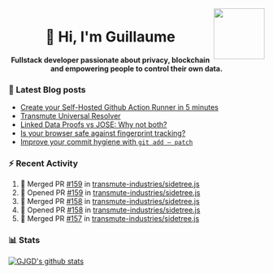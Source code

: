 <img align='right' src='https://user-images.githubusercontent.com/5713670/87202985-820dcb80-c2b6-11ea-9f56-7ec461c497c3.gif' width='100"'>

<h1 align="center">👋 Hi, I'm Guillaume</h1>
<h4 align="center">Fullstack developer passionate about privacy, blockchain and empowering people to control their own data.

### 📝 Latest Blog posts

<!-- BLOG-POST-LIST:START -->
- [Create your Self-Hosted Github Action Runner in 5 minutes](https://medium.com/@gjgd/create-your-self-hosted-github-action-runner-in-5-minutes-a9eff615edc4?source=rss-35e0d58bf235------2)
- [Transmute Universal Resolver](https://medium.com/transmute-techtalk/transmute-universal-resolver-b6c8509858f?source=rss-35e0d58bf235------2)
- [Linked Data Proofs vs JOSE: Why not both?](https://medium.com/transmute-techtalk/linked-data-proofs-vs-jose-why-not-both-1594393418cc?source=rss-35e0d58bf235------2)
- [Is your browser safe against fingerprint tracking?](https://medium.com/@gjgd/is-your-browser-safe-against-fingerprint-tracking-6126952b805b?source=rss-35e0d58bf235------2)
- [Improve your commit hygiene with `git add — patch`](https://medium.com/transmute-techtalk/improve-your-commit-hygiene-with-git-add-patch-3b7dd9c117c4?source=rss-35e0d58bf235------2)
<!-- BLOG-POST-LIST:END -->

### :zap: Recent Activity

<!--START_SECTION:activity-->
1. 🎉 Merged PR [#159](https://github.com/transmute-industries/sidetree.js/pull/159) in [transmute-industries/sidetree.js](https://github.com/transmute-industries/sidetree.js)
2. 💪 Opened PR [#159](https://github.com/transmute-industries/sidetree.js/pull/159) in [transmute-industries/sidetree.js](https://github.com/transmute-industries/sidetree.js)
3. 🎉 Merged PR [#158](https://github.com/transmute-industries/sidetree.js/pull/158) in [transmute-industries/sidetree.js](https://github.com/transmute-industries/sidetree.js)
4. 💪 Opened PR [#158](https://github.com/transmute-industries/sidetree.js/pull/158) in [transmute-industries/sidetree.js](https://github.com/transmute-industries/sidetree.js)
5. 🎉 Merged PR [#157](https://github.com/transmute-industries/sidetree.js/pull/157) in [transmute-industries/sidetree.js](https://github.com/transmute-industries/sidetree.js)
<!--END_SECTION:activity-->

### 📊 Stats

[![GJGD's github stats](https://github-readme-stats.vercel.app/api?username=gjgd&count_private=true&show_icons=true&custom_title=My%20Github%20Stats)](https://github.com/anuraghazra/github-readme-stats)
